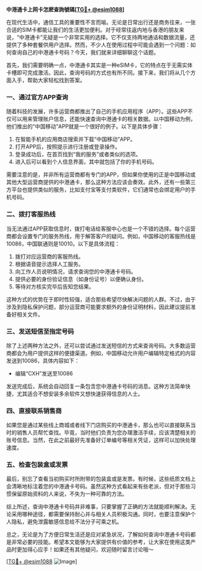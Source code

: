 **中港通卡上网卡怎麽查詢號碼[[TG💪+ @esim1088](https://t.me/s/esim1088)]**

在现代生活中，通信工具的重要性不言而喻。无论是日常出行还是商务往来，一张合适的SIM卡都能让我们的生活更加便利。对于经常往返内地与香港的朋友来说，“中港通卡”无疑是一个非常实用的选择。它不仅支持两地通话和数据流量，还提供了多种套餐供用户选择。然而，不少人在使用过程中可能会遇到一个问题：如何查询自己的中港通卡号码？今天，我们就来详细聊聊这个话题。

首先，我们需要明确一点，中港通卡其实是一种eSIM卡，它的特点在于无需实体卡槽即可完成激活。因此，查询号码的方式也有所不同。接下来，我们将从几个方面入手，帮助大家轻松找到答案。

### **一、通过官方APP查询**

随着科技的发展，许多运营商都推出了自己的手机应用程序（APP）。这些APP不仅可以用来管理账户信息，还能快速查询中港通卡的相关数据。以中国移动为例，他们推出的“中国移动”APP就是一个很好的例子。以下是具体步骤：

1. 在智能手机的应用商店搜索并下载“中国移动”APP。
2. 打开APP后，按照提示进行注册或登录操作。
3. 登录成功后，在首页找到“我的服务”或者类似的选项。
4. 进入后可以看到个人信息界面，其中就包括了你的手机号码。

需要注意的是，并非所有运营商都有专门的APP，但如果你使用的正是中国移动或其他大型运营商提供的中港通卡，那么这种方法应该会奏效。此外，还有一些第三方平台也提供类似的服务，比如支付宝等支付类软件，它们通常也会绑定用户的手机号码。

### **二、拨打客服热线**

当无法通过APP获取信息时，拨打电话给客服中心也是一个不错的选择。每个运营商都会设置专门的服务热线，用于解答客户的疑问。例如，中国移动的客服热线是10086，中国联通则是10010。以下是具体流程：

1. 拨打对应运营商的客服热线。
2. 根据语音提示选择人工服务。
3. 向工作人员说明情况，请求查询您的中港通卡号码。
4. 提供必要的身份验证信息（如身份证号）以便确认身份。
5. 等待对方核实完毕后告知您结果。

这种方式的优势在于即时性较强，适合那些希望尽快解决问题的人群。不过，由于涉及到隐私保护问题，部分运营商可能要求额外的身份证明材料，因此建议提前准备好相关文件。

### **三、发送短信至指定号码**

除了上述两种方法之外，还可以尝试通过发送短信的方式来查询号码。大多数运营商都会为用户提供这样的便捷渠道。例如，中国移动允许用户编辑特定格式的内容发送到10086，具体内容如下：

- 编辑“CXH”发送至10086

发送完成后，系统会自动回复一条包含您中港通卡号码的消息。这种方法简单快捷，尤其适合不想安装多余软件又想快速获得信息的人士。

### **四、直接联系销售商**

如果您是通过某些线上商城或者线下门店购买的中港通卡，那么也可以直接联系当时的销售人员帮忙查找。毕竟，当时他们负责为您办理激活手续，应该清楚相关的账号信息。当然，在此之前最好先准备好订单编号等相关凭证，这样可以加快处理速度。

### **五、检查包装盒或发票**

最后，别忘了查看当初购买时所附带的包装盒或是发票。有时候，这些纸质文档上会清晰地标注着您的中港通卡号码。虽然这种方式看起来有些老派，但对于那些习惯保留原始资料的人来说，不失为一种可靠的方法。

综上所述，查询中港通卡号码并非难事，只要掌握了正确的方法就能顺利解决。无论采用哪种途径，都需要保持耐心并与相关人员积极沟通。同时，也要注意保护个人隐私，避免泄露敏感信息给不法分子可乘之机。

总之，无论是为了方便日常生活还是应对紧急状况，了解如何查询中港通卡号码都是非常必要的技能。希望本文能够为大家提供有价值的参考，让大家在使用这类产品时更加得心应手！如果还有其他疑问，欢迎随时留言讨论哦～

[[TG💪+ @esim1088](https://t.me/s/esim1088) ![Image](https://i.postimg.cc/4NQfJmqS/Snipaste-2025-05-13-00-14-12.png)]